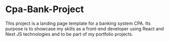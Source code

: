 # Cpa-Bank-Project
This project is a landing page template for a banking system CPA. Its purpose is to showcase my skills as a front-end developer using React and Next JS technologies and to be part of my portfolio projects.
